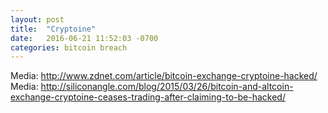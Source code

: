 ```yaml
---
layout: post
title:  "Cryptoine"
date:   2016-06-21 11:52:03 -0700
categories: bitcoin breach
---
```

Media: http://www.zdnet.com/article/bitcoin-exchange-cryptoine-hacked/
Media: http://siliconangle.com/blog/2015/03/26/bitcoin-and-altcoin-exchange-cryptoine-ceases-trading-after-claiming-to-be-hacked/
